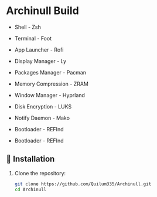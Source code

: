 # Archinull Build 

- Shell - Zsh
- Terminal - Foot
- App Launcher - Rofi
- Display Manager - Ly
- Packages Manager - Pacman
- Memory Compression - ZRAM
- Window Manager - Hyprland
- Disk Encryption - LUKS
- Notify Daemon - Mako
- Bootloader - REFInd







- Bootloader - REFInd



## 🔧 Installation

1. Clone the repository:
   ```bash
   git clone https://github.com/Quilum335/Archinull.git
   cd Archinull
